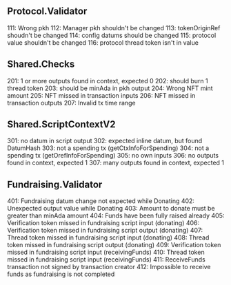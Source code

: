 ## Protocol.Validator
111: Wrong pkh
112: Manager pkh shouldn't be changed
113: tokenOriginRef shoudn't be changed
114: config datums should be changed
115: protocol value shouldn't be changed
116: protocol thread token isn't in value

## Shared.Checks
201: 1 or more outputs found in context, expected 0
202: should burn 1 thread token
203: should be minAda in pkh output
204: Wrong NFT mint amount
205: NFT missed in transaction inputs
206: NFT missed in transaction outputs
207: Invalid tx time range

## Shared.ScriptContextV2
301: no datum in script output
302: expected inline datum, but found DatumHash
303: not a spending tx (getCtxInfoForSpending)
304: not a spending tx (getOrefInfoForSpending)
305: no own inputs
306: no outputs found in context, expected 1
307: many outputs found in context, expected 1

## Fundraising.Validator
401: Fundraising datum change not expected while Donating
402: Unexpected output value while Donating
403: Amount to donate must be greater than minAda amount
404: Funds have been fully raised already
405: Verification token missed in fundraising script input (donating)
406: Verification token missed in fundraising script output (donating)
407: Thread token missed in fundraising script input (donating)
408: Thread token missed in fundraising script output (donating)
409: Verification token missed in fundraising script input (receivingFunds)
410: Thread token missed in fundraising script input (receivingFunds)
411: ReceiveFunds transaction not signed by transaction creator
412: Impossible to receive funds as fundraising is not completed
